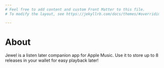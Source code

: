 ```yaml
---
# Feel free to add content and custom Front Matter to this file.
# To modify the layout, see https://jekyllrb.com/docs/themes/#overriding-theme-defaults

---
```


# About

Jewel is a listen later companion app for Apple Music.  Use it to store up to 8 releases in your wallet for easy playback later!